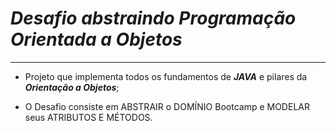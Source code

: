 # ***Desafio abstraindo Programação Orientada a Objetos*** 
***



* Projeto que implementa todos os fundamentos de ***JAVA*** e pilares da ***Orientação a Objetos***;


* O Desafio consiste em  ABSTRAIR o DOMÍNIO Bootcamp e MODELAR seus ATRIBUTOS E MÉTODOS.

<br></br>